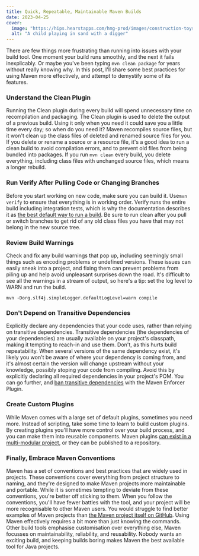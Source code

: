 ```yaml
---
title: Quick, Repeatable, Maintainable Maven Builds
date: 2023-04-25
cover:
  image: "https://hips.hearstapps.com/hmg-prod/images/construction-toys-1672760698.jpg"
  alt: "A child playing in sand with a digger"
---
```


There are few things more frustrating than running into issues with your
build tool. One moment your build runs smoothly, and the next it fails
inexplicably. Or maybe you've been typing `mvn clean package` for years
without really knowing why. In this post, I'll share some best
practices for using Maven more effectively, and attempt to demystify
some of its features.

### Understand the Clean Plugin

Running the Clean plugin during every build will spend unnecessary time
on recompilation and packaging. The Clean plugin is used to delete the
output of a previous build. Using it only when you need it could save
you a little time every day; so when do you need it? Maven recompiles
source files, but it won't clean up the class files of deleted and
renamed source files for you. If you delete or rename a source or a
resource file, it's a good idea to run a clean build to avoid
compilation errors, and to prevent old files from being bundled into
packages. If you run `mvn clean` every build, you delete everything,
including class files with unchanged source files, which means a longer
rebuild.

### Run Verify After Pulling Code or Changing Branches

Before you start working on new code, make sure you can build it.
Use`mvn verify` to ensure that everything is in working order. Verify
runs the entire build including integration tests, which is why the
documentation describes it as [the best default way to run a
build](https://maven.apache.org/guides/introduction/introduction-to-the-lifecycle.html#usual-command-line-calls:~:text=If%20you%20are%20uncertain%20what%20you%20want%2C%20the%20preferred%20phase%20to%20call%20is).
Be sure to run clean after you pull or switch branches to get rid of any
old class files you have that may not belong in the new source tree.

### Review Build Warnings

Check and fix any build warnings that pop up, including seemingly small
things such as encoding problems or undefined versions. These issues can
easily sneak into a project, and fixing them can prevent problems from
piling up and help avoid unpleasant surprises down the road. It's
difficult to see all the warnings in a stream of output, so here's a
tip: set the log level to WARN and run the build.

``` p1
mvn -Dorg.slf4j.simpleLogger.defaultLogLevel=warn compile
```

### Don't Depend on Transitive Dependencies

Explicitly declare any dependencies that your code uses, rather than
relying on transitive dependencies. Transitive dependencies (the
dependencies of your dependencies) are usually available on your
project's classpath, making it tempting to reach-in and use them.
Don't, as this hurts build repeatability. When several versions of the
same dependency exist, it's likely you won't be aware of where your
dependency is coming from, and it's almost certain the version will
change upstream without your knowledge, possibly stoping your code from
compiling. Avoid this by explicitly declaring all required dependencies
in your project's POM. You can go further, and [ban transitive
dependencies](https://maven.apache.org/enforcer/enforcer-rules/banTransitiveDependencies.html)
with the Maven Enforcer Plugin.

### Create Custom Plugins

While Maven comes with a large set of default plugins, sometimes you
need more. Instead of scripting, take some time to learn to build custom
plugins. By creating plugins you'll have more control over your build
process, and you can make them into reusable components. Maven plugins
[can exist in a multi-modular
project](https://maven.apache.org/guides/mini/guide-multiple-modules.html),
or they can be published to a repository.

### Finally, Embrace Maven Conventions

Maven has a set of conventions and best practices that are widely used
in projects. These conventions cover everything from project structure
to naming, and they're designed to make Maven projects more
maintainable and portable. While it is sometimes tempting to deviate
from these conventions, you're better off sticking to them. When you
follow the conventions, you'll have fewer battles with the tool, and
your project will be more recognisable to other Maven users. You would
struggle to find better examples of Maven projects than [the Maven
project itself on GitHub](https://github.com/apache/maven-plugin-tools).
Using Maven effectively requires a bit more than just knowing the
commands. Other build tools emphasise customisation over everything
else, Maven focusses on maintainability, reliability, and reusability.
Nobody wants an exciting build, and keeping builds boring makes Maven
the best available tool for Java projects.
